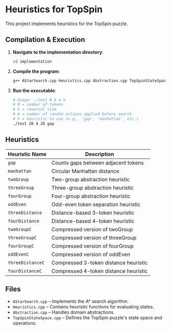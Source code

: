 # Heuristics for TopSpin

This project implements heuristics for the TopSpin puzzle.

## Compilation & Execution

1. **Navigate to the implementation directory**:
   ```bash
   cd implementation
   ```

2. **Compile the program**:
   ```bash
   g++ AStarSearch.cpp Heuristics.cpp Abstraction.cpp TopSpinStateSpace.cpp -o test
   ```

3. **Run the executable**:
   ```bash
   # Usage: ./test N k m h
   # N = number of tokens
   # k = reversal size
   # m = number of random actions applied before search
   # h = heuristic to use (e.g., 'gap', 'manhattan', etc.)
   ./test 20 4 20 gap
   ```

## Heuristics
| Heuristic Name   | Description                           |
| ---------------- | ------------------------------------- |
| `gap`            | Counts gaps between adjacent tokens   |
| `manhattan`      | Circular Manhattan distance           |
| `twoGroup`       | Two-group abstraction heuristic       |
| `threeGroup`     | Three-group abstraction heuristic     |
| `fourGroup`      | Four-group abstraction heuristic      |
| `oddEven`        | Odd-even token separation heuristic   |
| `threeDistance`  | Distance-based 3-token heuristic      |
| `fourDistance`   | Distance-based 4-token heuristic      |
| `twoGroupC`      | Compressed version of twoGroup        |
| `threeGroupC`    | Compressed version of threeGroup      |
| `fourGroupC`     | Compressed version of fourGroup       |
| `oddEvenC`       | Compressed version of oddEven         |
| `threeDistanceC` | Compressed 3-token distance heuristic |
| `fourDistanceC`  | Compressed 4-token distance heuristic |

## Files

- `AStarSearch.cpp` – Implements the A* search algorithm.
- `Heuristics.cpp` – Contains heuristic functions for evaluating states.
- `Abstraction.cpp` – Handles domain abstractions.
- `TopSpinStateSpace.cpp` – Defines the TopSpin puzzle's state space and operations.
